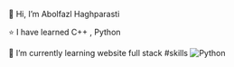 👋 Hi, I’m Abolfazl Haghparasti 

⭐ I have learned C++ , Python

🌱 I’m currently learning website full stack 
#skills
![Python](https://img.shields.io/badge/python-3670A0?style=for-the-badge&logo=python&logoColor=ffdd54)

  
  

<!---
AHGh1386/AHGh1386 is a ✨ special ✨ repository because its `README.md` (this file) appears on your GitHub profile.
You can click the Preview link to take a look at your changes.
--->
